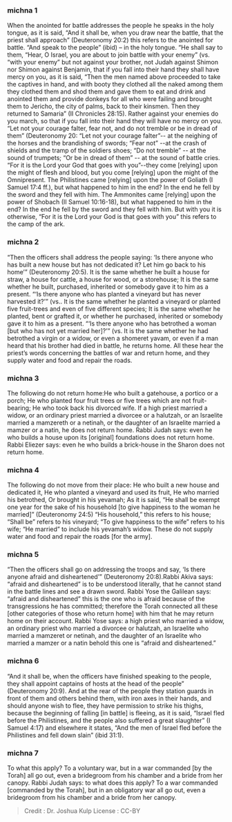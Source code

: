 
### michna 1
When the anointed for battle addresses the people he speaks in the holy tongue, as it is said, “And it shall be, when you draw near the battle, that the priest shall approach” (Deuteronomy 20:2) this refers to the anointed for battle. “And speak to the people” (ibid) – in the holy tongue. “He shall say to them, “Hear, O Israel, you are about to join battle with your enemy” (vs.  “with your enemy” but not against your brother, not Judah against Shimon nor Shimon against Benjamin, that if you fall into their hand they shall have mercy on you, as it is said, “Then the men named above proceeded to take the captives in hand, and with booty they clothed all the naked among them they clothed them and shod them and gave them to eat and drink and anointed them and provide donkeys for all who were failing and brought them to Jericho, the city of palms, back to their kinsmen. Then they returned to Samaria” (II Chronicles 28:15).  Rather against your enemies do you march, so that if you fall into their hand they will have no mercy on you. “Let not your courage falter, fear not, and do not tremble or be in dread of them” (Deuteronomy 20: “Let not your courage falter”-- at the neighing of the horses and the brandishing of swords; “Fear not” --at the crash of shields and the tramp of the soldiers shoes; “Do not tremble” -- at the sound of trumpets; “Or be in dread of them” -- at the sound of battle cries. “For it is the Lord your God that goes with you”--they come [relying] upon the might of flesh and blood, but you come [relying] upon the might of the Omnipresent. The Philistines came [relying] upon the power of Goliath (I Samuel 17:4 ff.), but what happened to him in the end? In the end he fell by the sword and they fell with him. The Ammonites came [relying] upon the power of Shobach (II Samuel 10:16-18), but what happened to him in the end? In the end he fell by the sword and they fell with him. But with you it is otherwise, “For it is the Lord your God is that goes with you” this refers to the camp of the ark.

### michna 2
“Then the officers shall address the people saying:  ‘Is there anyone who has built a new house but has not dedicated it? Let him go back to his home’” (Deuteronomy 20:5). It is the same whether he built a house for straw, a house for cattle, a house for wood, or a storehouse; It is the same whether he built, purchased, inherited or somebody gave it to him as a present. “‘Is there anyone who has planted a vineyard but has never harvested it?’” (vs.. It is the same whether he planted a vineyard or planted five fruit-trees and even of five different species; It is the same whether he planted, bent or grafted it, or whether he purchased, inherited or somebody gave it to him as a present. “‘Is there anyone who has betrothed a woman [but who has not yet married her]?’” (vs. It is the same whether he had betrothed a virgin or a widow, or even a shomeret yavam, or even if a man heard that his brother had died in battle, he returns home. All these hear the priest’s words concerning the battles of war and return home, and they supply water and food and repair the roads.

### michna 3
The following do not return home:He who built a gatehouse, a portico or a porch; He who planted four fruit trees or five trees which are not fruit-bearing; He who took back his divorced wife. If a high priest married a widow, or an ordinary priest married a divorcee or a halutzah, or an Israelite married a mamzereth or a netinah, or the daughter of an Israelite married a mamzer or a natin, he does not return home. Rabbi Judah says: even he who builds a house upon its [original] foundations does not return home. Rabbi Eliezer says: even he who builds a brick-house in the Sharon does not return home.

### michna 4
The following do not move from their place: He who built a new house and dedicated it, He who planted a vineyard and used its fruit, He who married his betrothed, Or brought in his yevamah; As it is said, “He shall be exempt one year for the sake of his household [to give happiness to the woman he married]” (Deuteronomy 24:5) “His household,” this refers to his house; “Shall be” refers to his vineyard; “To give happiness to the wife” refers to his wife; “He married” to include his yevamah’s widow. These do not supply water and food and repair the roads [for the army].

### michna 5
“Then the officers shall go on addressing the troops and say, ‘Is there anyone afraid and disheartened’” (Deuteronomy 20:8).Rabbi Akiva says: “afraid and disheartened” is to be understood literally, that he cannot stand in the battle lines and see a drawn sword. Rabbi Yose the Galilean says: “afraid and disheartened” this is the one who is afraid because of the transgressions he has committed; therefore the Torah connected all these [other categories of those who return home] with him that he may return home on their account. Rabbi Yose says: a high priest who married a widow, an ordinary priest who married a divorcee or halutzah, an Israelite who married a mamzeret or netinah, and the daughter of an Israelite who married a mamzer or a natin behold this one is “afraid and disheartened.”

### michna 6
“And it shall be, when the officers have finished speaking to the people, they shall appoint captains of hosts at the head of the people” (Deuteronomy 20:9). And at the rear of the people they station guards in front of them and others behind them, with iron axes in their hands, and should anyone wish to flee, they have permission to strike his thighs, because the beginning of falling [in battle] is fleeing,  as it is said, “Israel fled before the Philistines, and the people also suffered a great slaughter” (I Samuel 4:17) and elsewhere it states, “And the men of Israel fled before the Philistines and fell down slain” (ibid 31:1).

### michna 7
To what this apply?  To a voluntary war, but in a war commanded [by the Torah] all go out, even a bridegroom from his chamber and a bride from her canopy. Rabbi Judah says: to what does this apply? To a war commanded [commanded by the Torah], but in an obligatory war all go out, even a bridegroom from his chamber and a bride from her canopy.

>Credit : Dr. Joshua Kulp
>License : CC-BY